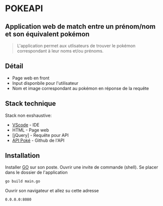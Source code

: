 # POKEAPI

## Application web de match entre un prénom/nom et son équivalent pokémon

> L'application permet aux utlisateurs de trouver le pokémon correspondant à leur noms et/ou prénoms.

## Détail
  - Page web en front
  - Input disponbile pour l'utilisateur
  - Nom et image correspondant au pokémon en réponse de la requête
  
## Stack technique

Stack non exshaustive:

- [VScode](https://code.visualstudio.com/) - IDE
- HTML - Page web
- [jQuery] - Requête pour API
- [API Poké](https://github.com/PokeAPI/pokeapi) - Github de l'API

## Installation

Installer [GO](https://go.dev/) sur son poste.
Ouvrir une invite de commande (shell). 
Se placer dans le dossier de l'application
```sh
go build main.go
```
Ouvrir son navigateur et allez su cette adresse
```sh
0.0.0.0:8080
```


